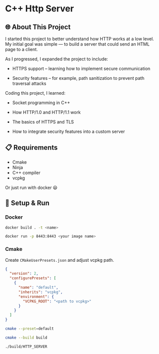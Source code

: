 # C++ Http Server

## :globe_with_meridians: About This Project

I started this project to better understand how HTTP works at a low level.
My initial goal was simple — to build a server that could send an HTML page to a client.

As I progressed, I expanded the project to include:

- HTTPS support – learning how to implement secure communication

- Security features – for example, path sanitization to prevent path traversal attacks

Coding this project, I learned:

- Socket programming in C++

- How HTTP/1.0 and HTTP/1.1 work

- The basics of HTTPS and TLS

- How to integrate security features into a custom server

## :clipboard: Requirements

- Cmake
- Ninja
- C++ compiler
- vcpkg

Or just run with docker :smiley:

## :floppy_disk: Setup & Run

### Docker

```sh
docker build . -t <name>
```

```sh
docker run -p 8443:8443 <your image name>
```

### Cmake

Create `CMakeUserPresets.json` and adjust vcpkg path.

```json
{
  "version": 2,
  "configurePresets": [
    {
      "name": "default",
      "inherits": "vcpkg",
      "environment": {
        "VCPKG_ROOT": "<path to vcpkg>"
      }
    }
  ]
}
```

```sh
cmake --preset=default
```

```sh
cmake --build build
```

```sh
./build/HTTP_SERVER
```
